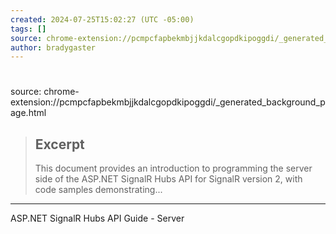 ```yaml
---
created: 2024-07-25T15:02:27 (UTC -05:00)
tags: []
source: chrome-extension://pcmpcfapbekmbjjkdalcgopdkipoggdi/_generated_background_page.html
author: bradygaster
---
```


# 

source: chrome-extension://pcmpcfapbekmbjjkdalcgopdkipoggdi/_generated_background_page.html

> ## Excerpt
> This document provides an introduction to programming the server side of the ASP.NET SignalR Hubs API for SignalR version 2, with code samples demonstrating...

---
ASP.NET SignalR Hubs API Guide - Server
